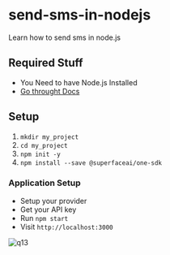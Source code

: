 # send-sms-in-nodejs

Learn how to send sms in node.js

## Required Stuff

- You Need to have Node.js Installed
- [Go throught Docs](https://superface.ai/docs)

## Setup

1. `mkdir my_project`
2. `cd my_project`
3. `npm init -y`
4. `npm install --save @superfaceai/one-sdk`

### Application Setup

- Setup your provider
- Get your API key
- Run `npm start`
- Visit `http://localhost:3000`

![q13](https://user-images.githubusercontent.com/56212958/195984443-560b5b5b-4cc7-4647-a9ef-0f25117670c7.jpeg)
